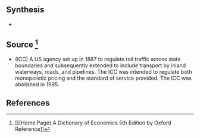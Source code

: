 ## Synthesis
- 
## Source [^1]
- (ICC) A US agency set up in 1887 to regulate rail traffic across state boundaries and subsequently extended to include transport by inland waterways, roads, and pipelines. The ICC was intended to regulate both monopolistic pricing and the standard of service provided. The ICC was abolished in 1995.
## References

[^1]: [[(Home Page) A Dictionary of Economics 5th Edition by Oxford Reference]]
